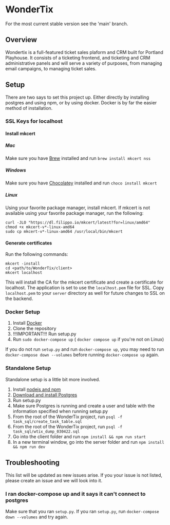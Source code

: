 # WonderTix

For the most current stable version see the 'main' branch.

## Overview
Wondertix is a full-featured ticket sales plaform and CRM built for Portland Playhouse. It consists of a ticketing frontend, and ticketing and CRM administrative panels and will serve a variety of purposes, from managing email campaigns, to managing ticket sales.

## Setup
There are two says to set this project up. Either directly by installing postgres and using npm, or by using docker. Docker is by far the easier method of installation.

### SSL Keys for localhost
#### Install mkcert
##### Mac
Make sure you have [Brew](https://brew.sh) installed and run `brew install mkcert nss`
##### Windows
Make sure you have [Chocolatey](https://chocolatey.org) installed and run `choco install mkcert`
##### Linux
Using your favorite package manager, install mkcert. If mkcert is not available using your favorite package manager, run the following:
```
curl -JLO "https://dl.filippo.io/mkcert/latest?for=linux/amd64"
chmod +x mkcert-v*-linux-amd64
sudo cp mkcert-v*-linux-amd64 /usr/local/bin/mkcert
```

#### Generate certificates
Run the following commands:
```
mkcert -install
cd <path/to/WonderTix/client>
mkcert localhost
```
This will install the CA for the mkcert certificate and create a certificate for localhost. The application is set to use the `localhost.pem` file for SSL. Copy `localhost.pem` to your `server` directory as well for future changes to SSL on the backend.  

### Docker Setup
1. Install [Docker](https://docs.docker.com/engine/install/ubuntu/)
2. Clone the repository
3. !!!IMPORTANT!!! Run setup.py
4. Run `sudo docker-compose up` ( `docker compose up`  if you're not on Linux)

If you do not run `setup.py` and run `docker-compose up`, you may need to run `docker-compose down --volumes` before running `docker-compose up` again. 

### Standalone Setup
Standalone setup is a little bit more involved. 

1. Install [nodejs and npm](https://docs.npmjs.com/downloading-and-installing-node-js-and-npm) 
2. [Download and install Postgres](https://www.postgresql.org/download/)
3. Run setup.py
4. Make sure Postgres is running and create a user and table with the information specified when running setup.py
5. From the root of the WonderTix project, run `psql -f task_sql/create_task_table.sql`
6. From the root of the WonderTix project, run `psql -f task_sql/wtix_dump_030422.sql`
7. Go into the client folder and run `npm install && npm run start`
8. In a new terminal window, go into the server folder and run `npm install && npm run dev`

## Troubleshooting
This list will be updated as new issues arise. If you your issue is not listed, please create an issue and we will look into it.

### I ran docker-compose up and it says it can't connect to postgres
Make sure that you ran `setup.py`. If you ran `setup.py`, run `docker-compose down --volumes` and try again.
